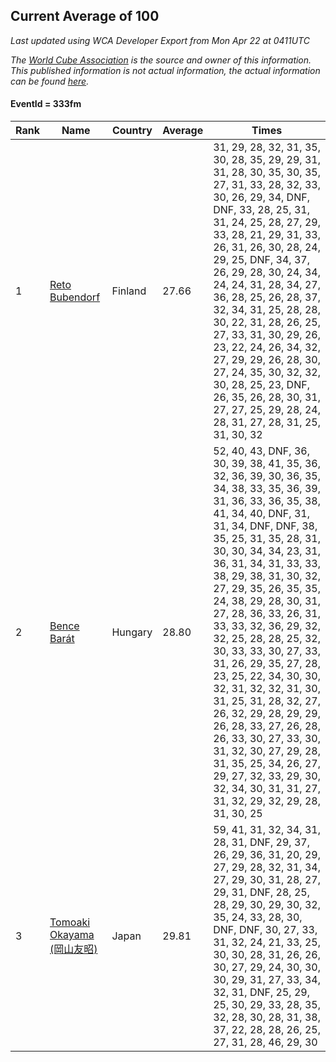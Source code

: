 ## Current Average of 100

*Last updated using WCA Developer Export from Mon Apr 22 at 0411UTC*

*The [World Cube Association](https://www.worldcubeassociation.org) is the source and owner of this information. This published information is not actual information, the actual information can be found [here](https://www.worldcubeassociation.org/results).*

#### EventId = 333fm

|Rank|Name|Country|Average|Times|  
|--|--|--|--|--|  
|1|[Reto Bubendorf](https://www.worldcubeassociation.org/persons/2012BUBE01)|Finland|27.66|31, 29, 28, 32, 31, 35, 30, 28, 35, 29, 29, 31, 31, 28, 30, 35, 30, 35, 27, 31, 33, 28, 32, 33, 30, 26, 29, 34, DNF, DNF, 33, 28, 25, 31, 31, 24, 25, 28, 27, 29, 33, 28, 21, 29, 31, 33, 26, 31, 26, 30, 28, 24, 29, 25, DNF, 34, 37, 26, 29, 28, 30, 24, 34, 24, 24, 31, 28, 34, 27, 36, 28, 25, 26, 28, 37, 32, 34, 31, 25, 28, 28, 30, 22, 31, 28, 26, 25, 27, 33, 31, 30, 29, 26, 23, 22, 24, 26, 34, 32, 27, 29, 29, 26, 28, 30, 27, 24, 35, 30, 32, 32, 30, 28, 25, 23, DNF, 26, 35, 26, 28, 30, 31, 27, 27, 25, 29, 28, 24, 28, 31, 27, 28, 31, 25, 31, 30, 32|  
|2|[Bence Barát](https://www.worldcubeassociation.org/persons/2008BARA01)|Hungary|28.80|52, 40, 43, DNF, 36, 30, 39, 38, 41, 35, 36, 32, 36, 39, 30, 36, 35, 34, 38, 33, 35, 36, 39, 31, 36, 33, 36, 35, 38, 41, 34, 40, DNF, 31, 31, 34, DNF, DNF, 38, 35, 25, 31, 35, 28, 31, 30, 30, 34, 34, 23, 31, 36, 31, 34, 31, 33, 33, 38, 29, 38, 31, 30, 32, 27, 29, 35, 26, 35, 35, 24, 38, 29, 28, 30, 31, 27, 28, 36, 33, 26, 31, 33, 33, 32, 36, 29, 32, 32, 25, 28, 28, 25, 32, 30, 33, 33, 30, 27, 33, 31, 26, 29, 35, 27, 28, 23, 25, 22, 34, 30, 30, 32, 31, 32, 32, 31, 30, 31, 25, 31, 28, 32, 27, 26, 32, 29, 28, 29, 29, 26, 28, 33, 27, 26, 28, 26, 33, 30, 27, 33, 30, 31, 32, 30, 27, 29, 28, 31, 35, 25, 34, 26, 27, 29, 27, 32, 33, 29, 30, 32, 34, 30, 31, 31, 27, 31, 32, 29, 32, 29, 28, 31, 30, 25|  
|3|[Tomoaki Okayama (岡山友昭)](https://www.worldcubeassociation.org/persons/2009OKAY01)|Japan|29.81|59, 41, 31, 32, 34, 31, 28, 31, DNF, 29, 37, 26, 29, 36, 31, 20, 29, 27, 29, 28, 32, 31, 34, 27, 29, 30, 31, 28, 27, 29, 31, DNF, 28, 25, 28, 29, 30, 29, 30, 32, 35, 24, 33, 28, 30, DNF, DNF, 30, 27, 33, 31, 32, 24, 21, 33, 25, 30, 30, 28, 31, 26, 26, 30, 27, 29, 24, 30, 30, 30, 29, 31, 27, 33, 34, 32, 31, DNF, 25, 29, 25, 30, 29, 33, 28, 35, 32, 28, 30, 28, 31, 38, 37, 22, 28, 28, 26, 25, 27, 31, 28, 46, 29, 30|  
